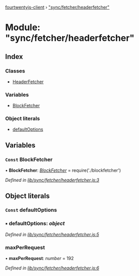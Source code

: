 [fourtwentyjs-client](../README.md) › ["sync/fetcher/headerfetcher"](_sync_fetcher_headerfetcher_.md)

# Module: "sync/fetcher/headerfetcher"

## Index

### Classes

* [HeaderFetcher](../classes/_sync_fetcher_headerfetcher_.headerfetcher.md)

### Variables

* [BlockFetcher](_sync_fetcher_headerfetcher_.md#const-blockfetcher)

### Object literals

* [defaultOptions](_sync_fetcher_headerfetcher_.md#const-defaultoptions)

## Variables

### `Const` BlockFetcher

• **BlockFetcher**: *[BlockFetcher](../classes/_sync_fetcher_blockfetcher_.blockfetcher.md)* = require('./blockfetcher')

*Defined in [lib/sync/fetcher/headerfetcher.js:3](https://github.com/420integrated/fourtwentyjs-client/blob/master/lib/sync/fetcher/headerfetcher.js#L3)*

## Object literals

### `Const` defaultOptions

### ▪ **defaultOptions**: *object*

*Defined in [lib/sync/fetcher/headerfetcher.js:5](https://github.com/420integrated/fourtwentyjs-client/blob/master/lib/sync/fetcher/headerfetcher.js#L5)*

###  maxPerRequest

• **maxPerRequest**: *number* = 192

*Defined in [lib/sync/fetcher/headerfetcher.js:6](https://github.com/420integrated/fourtwentyjs-client/blob/master/lib/sync/fetcher/headerfetcher.js#L6)*
